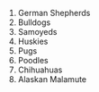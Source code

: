 1. German Shepherds
2. Bulldogs
3. Samoyeds
4. Huskies
5. Pugs
6. Poodles
7. Chihuahuas
8. Alaskan Malamute
